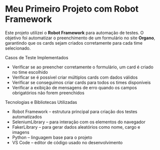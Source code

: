 

  <h1>Meu Primeiro Projeto com Robot Framework</h1>

  <p>
    Este projeto utilizei o <strong>Robot Framework</strong> para automação de testes. O objetivo foi automatizar o preenchimento de um formulário no site <strong>Organo</strong>, garantindo que os cards sejam criados corretamente para cada time selecionado.
  </p>

  <p class="section-title"> Casos de Teste Implementados</p>
  <ul>
    <li>Verificar se ao preencher corretamente o formulário, um card é criado no time escolhido</li>
    <li>Verificar se é possível criar múltiplos cards com dados válidos</li>
    <li>Verificar se conseguimos criar cards para todos os times disponíveis</li>
    <li>Verificar a exibição de mensagens de erro quando os campos obrigatórios não forem preenchidos</li>
  </ul>

  <p class="section-title"> Tecnologias e Bibliotecas Utilizadas</p>
  <ul class="tech">
    <li>Robot Framework – estrutura principal para criação dos testes automatizados</li>
    <li>SeleniumLibrary – para interação com os elementos do navegador</li>
    <li>FakerLibrary – para gerar dados aleatórios como nome, cargo e imagens</li>
    <li>Python – linguagem base para o projeto</li>
    <li>VS Code – editor de código usado no desenvolvimento</li>
  </ul>

</body>
</html>

